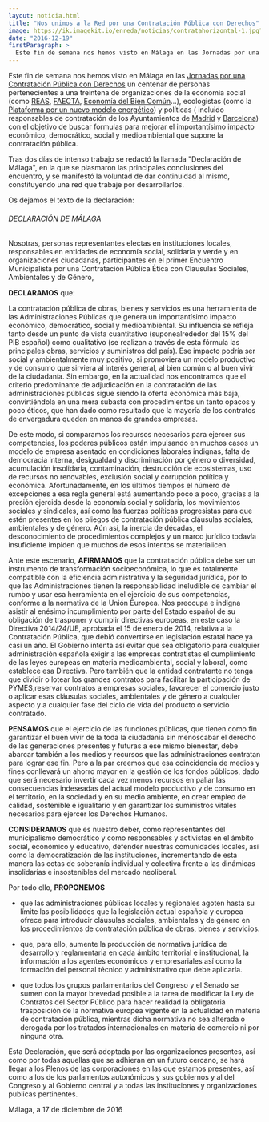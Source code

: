 ```yaml
---
layout: noticia.html
title: "Nos unimos a la Red por una Contratación Pública con Derechos"
image: https://ik.imagekit.io/enreda/noticias/contratahorizontal-1.jpg?updatedAt=1700051858864
date: "2016-12-19"
firstParagraph: >
  Este fin de semana nos hemos visto en Málaga en las Jornadas por una Contratación Pública con Derechos un centenar de personas pertenecientes a una treintena de organizaciones de la economía social REAS, FAECTA, Economía del Bien Común...), ecologistas (como la Plataforma por un nuevo modelo energético) y políticas (incluido responsables de contratación de los Ayuntamientos de Madrid y Barcelona con el objetivo de buscar formulas para mejorar el importantísimo impacto económico, democrático, social y medioambiental que supone la contratación pública.
---
```


Este fin de semana nos hemos visto en Málaga en las [Jornadas por una Contratación Pública con Derechos](https://contratacionpublicaconderechos.org/) un centenar de personas pertenecientes a una treintena de organizaciones de la economía social (como [REAS](https://reas.red/), [FAECTA](https://www.faecta.coop/), [Economía del Bien Común](http://economia-del-bien-comun.org/es)...), ecologistas (como la [Plataforma por un nuevo modelo energético](https://nuevomodeloenergetico.org/)) y políticas ( incluido responsables de contratación de los Ayuntamientos de [Madrid](http://www.madrid.es/) y [Barcelona](http://www.barcelona.cat/es/)) con el objetivo de buscar formulas para mejorar el importantísimo impacto económico, democrático, social y medioambiental que supone la contratación pública.

Tras dos días de intenso trabajo se redactó la llamada "Declaración de Málaga", en la que se plasmaron las principales conclusiones del encuentro, y se manifestó la voluntad de dar continuidad al mismo, constituyendo una red que trabaje por desarrollarlos.

Os dejamos el texto de la declaración:

###### DECLARACIÓN DE MÁLAGA

Nosotras, personas representantes electas en instituciones locales, responsables en entidades de economía social, solidaria y verde y en organizaciones ciudadanas, participantes en el primer Encuentro Municipalista por una Contratación Pública Ética con Clausulas Sociales, Ambientales y de Género,

**DECLARAMOS** que:

La contratación pública de obras, bienes y servicios es una herramienta de las Administraciones Públicas que genera un importantísimo impacto económico, democrático, social y medioambiental. Su influencia se refleja tanto desde un punto de vista cuantitativo (suponealrededor del 15% del PIB español) como cualitativo (se realizan a través de esta fórmula las principales obras, servicios y suministros del país). Ese impacto podría ser social y ambientalmente muy positivo, si promoviera un modelo productivo y de consumo que sirviera al interés general, al bien común o al buen vivir de la ciudadanía. Sin embargo, en la actualidad nos encontramos que el criterio predominante de adjudicación en la contratación de las administraciones públicas sigue siendo la oferta económica más baja, convirtiéndola en una mera subasta con procedimientos un tanto opacos y poco éticos, que han dado como resultado que la mayoría de los contratos de envergadura queden en manos de grandes empresas.

De este modo, si comparamos los recursos necesarios para ejercer sus competencias, los poderes públicos están impulsando en muchos casos un modelo de empresa asentado en condiciones laborales indignas, falta de democracia interna, desigualdad y discriminación por género o diversidad, acumulación insolidaria, contaminación, destrucción de ecosistemas, uso de recursos no renovables, exclusión social y corrupción política y económica. Afortunadamente, en los últimos tiempos el número de excepciones a esa regla general está aumentando poco a poco, gracias a la presión ejercida desde la economía social y solidaria, los movimientos sociales y sindicales, así como las fuerzas políticas progresistas para que estén presentes en los pliegos de contratación pública cláusulas sociales, ambientales y de género. Aún así, la inercia de décadas, el desconocimiento de procedimientos complejos y un marco jurídico todavía insuficiente impiden que muchos de esos intentos se materialicen.

Ante este escenario, **AFIRMAMOS** que la contratación pública debe ser un instrumento de transformación socioeconómica, lo que es totalmente compatible con la eficiencia administrativa y la seguridad jurídica, por lo que las Administraciones tienen la responsabilidad ineludible de cambiar el rumbo y usar esa herramienta en el ejercicio de sus competencias, conforme a la normativa de la Unión Europea. Nos preocupa e indigna asistir al enésimo incumplimiento por parte del Estado español de su obligación de trasponer y cumplir directivas europeas, en este caso la Directiva 2014/24/UE, aprobada el 15 de enero de 2014, relativa a la Contratación Pública, que debió convertirse en legislación estatal hace ya casi un año. El Gobierno intenta así evitar que sea obligatorio para cualquier administración española exigir a las empresas contratistas el cumplimiento de las leyes europeas en materia medioambiental, social y laboral, como establece esa Directiva. Pero también que la entidad contratante no tenga que dividir o lotear los grandes contratos para facilitar la participación de PYMES,reservar contratos a empresas sociales, favorecer el comercio justo o aplicar esas cláusulas sociales, ambientales y de género a cualquier aspecto y a cualquier fase del ciclo de vida del producto o servicio contratado.

**PENSAMOS** que el ejercicio de las funciones públicas, que tienen como fin garantizar el buen vivir de la toda la ciudadanía sin menoscabar el derecho de las generaciones presentes y futuras a ese mismo bienestar, debe abarcar también a los medios y recursos que las administraciones contratan para lograr ese fin. Pero a la par creemos que esa coincidencia de medios y fines conllevará un ahorro mayor en la gestión de los fondos públicos, dado que será necesario invertir cada vez menos recursos en paliar las consecuencias indeseadas del actual modelo productivo y de consumo en el territorio, en la sociedad y en su medio ambiente, en crear empleo de calidad, sostenible e igualitario y en garantizar los suministros vitales necesarios para ejercer los Derechos Humanos.

**CONSIDERAMOS** que es nuestro deber, como representantes del municipalismo democrático y como responsables y activistas en el ámbito social, económico y educativo, defender nuestras comunidades locales, así como la democratización de las instituciones, incrementando de esta manera las cotas de soberanía individual y colectiva frente a las dinámicas insolidarias e insostenibles del mercado neoliberal.

Por todo ello, **PROPONEMOS**

* que las administraciones públicas locales y regionales agoten hasta su límite las posibilidades que la legislación actual española y europea ofrece para introducir cláusulas sociales, ambientales y de género en los procedimientos de contratación pública de obras, bienes y servicios.

* que, para ello, aumente la producción de normativa jurídica de desarrollo y reglamentaria
en cada ámbito territorial e institucional, la información a los agentes económicos y empresariales así como la formación del personal técnico y administrativo que debe aplicarla.

* que todos los grupos parlamentarios del Congreso y el Senado se sumen con la mayor brevedad posible a la tarea de modificar la Ley de Contratos del Sector Público para hacer realidad la obligatoria trasposición de la normativa europea vigente en la actualidad en materia de contratación pública, mientras dicha normativa no sea alterada o derogada por los tratados internacionales en materia de comercio ni por ninguna otra.

Esta Declaración, que será adoptada por las organizaciones presentes, así como por todas aquellas que se adhieran en un futuro cercano, se hará llegar a los Plenos de las corporaciones en las que estamos presentes, así como a los de los parlamentos autonómicos y sus gobiernos y al del Congreso y al Gobierno central y a todas las instituciones y organizaciones publicas pertinentes.

Málaga, a 17 de diciembre de 2016 